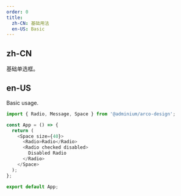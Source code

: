 ```yaml
---
order: 0
title:
  zh-CN: 基础用法
  en-US: Basic
---
```


## zh-CN

基础单选框。

## en-US

Basic usage.

```js
import { Radio, Message, Space } from '@adminium/arco-design';

const App = () => {
  return (
    <Space size={40}>
      <Radio>Radio</Radio>
      <Radio checked disabled>
        Disabled Radio
      </Radio>
    </Space>
  );
};

export default App;
```
